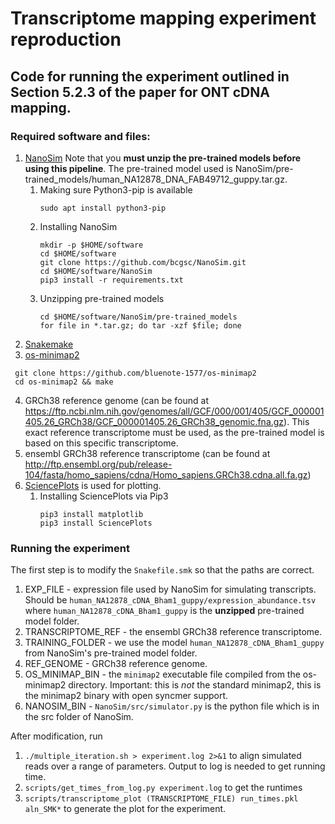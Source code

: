 # Transcriptome mapping experiment reproduction

## Code for running the experiment outlined in Section 5.2.3 of the paper for ONT cDNA mapping. 

### Required software and files:

1. [NanoSim](https://github.com/bcgsc/NanoSim)  Note that you **must unzip the pre-trained models before using this pipeline**. The pre-trained model used is NanoSim/pre-trained_models/human_NA12878_DNA_FAB49712_guppy.tar.gz.
    1. Making sure Python3-pip is available
        ```
        sudo apt install python3-pip
        ```
    1. Installing NanoSim
        ```
        mkdir -p $HOME/software
        cd $HOME/software
        git clone https://github.com/bcgsc/NanoSim.git
        cd $HOME/software/NanoSim
        pip3 install -r requirements.txt
        ```
    1. Unzipping pre-trained models
        ```
        cd $HOME/software/NanoSim/pre-trained_models
        for file in *.tar.gz; do tar -xzf $file; done
2. [Snakemake](https://snakemake.readthedocs.io/en/stable/getting_started/installation.html)
3. [os-minimap2](https://github.com/bluenote-1577/os-minimap2) 
```
 git clone https://github.com/bluenote-1577/os-minimap2
 cd os-minimap2 && make
```
4. GRCh38 reference genome (can be found at https://ftp.ncbi.nlm.nih.gov/genomes/all/GCF/000/001/405/GCF_000001405.26_GRCh38/GCF_000001405.26_GRCh38_genomic.fna.gz). This exact reference transcriptome must be used, as the pre-trained model is based on this specific transcriptome.
5. ensembl GRCh38 reference transcriptome (can be found at http://ftp.ensembl.org/pub/release-104/fasta/homo_sapiens/cdna/Homo_sapiens.GRCh38.cdna.all.fa.gz)
6. [SciencePlots](https://github.com/garrettj403/SciencePlots) is used for plotting. 
    1. Installing SciencePlots via Pip3
        ```
        pip3 install matplotlib
        pip3 install SciencePlots
        
### Running the experiment

The first step is to modify the `Snakefile.smk` so that the paths are correct.

1. EXP_FILE - expression file used by NanoSim for simulating transcripts. Should be `human_NA12878_cDNA_Bham1_guppy/expression_abundance.tsv` where `human_NA12878_cDNA_Bham1_guppy` is the **unzipped** pre-trained model folder.
2. TRANSCRIPTOME_REF - the ensembl GRCh38 reference transcriptome. 
3. TRAINING_FOLDER - we use the model `human_NA12878_cDNA_Bham1_guppy` from NanoSim's pre-trained model folder. 
4. REF_GENOME - GRCh38 reference genome.
5. OS_MINIMAP_BIN - the `minimap2` executable file compiled from the os-minimap2 directory. Important: this is _not_ the standard minimap2, this is the minimap2 binary with open syncmer support.
6. NANOSIM_BIN - ``NanoSim/src/simulator.py`` is the python file which is in the src folder of NanoSim. 

After modification, run 

1. `./multiple_iteration.sh > experiment.log 2>&1` to align simulated reads over a range of parameters. Output to log is needed to get running time.
2. `scripts/get_times_from_log.py experiment.log` to get the runtimes
3. `scripts/transcriptome_plot (TRANSCRIPTOME_FILE) run_times.pkl aln_SMK*` to generate the plot for the experiment. 
